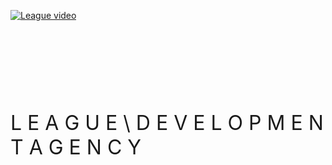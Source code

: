 [![League video](https://github.com/user-attachments/assets/437906dc-4912-459d-89db-f6fc9b3161e8)](https://github.com/user-attachments/assets/9e35a657-dbd3-4959-a382-63b0ac7545c7)

<br /><br /><br />

<p align="center">

<br /><br /><br />

<!-- Варіант 2: Extra Wide Spacing, Standard Caps with spaces -->
<span style="font-size:2rem;">
L E A G U E  \  D E V E L O P M E N T A G E N C Y
</span>

</div>
